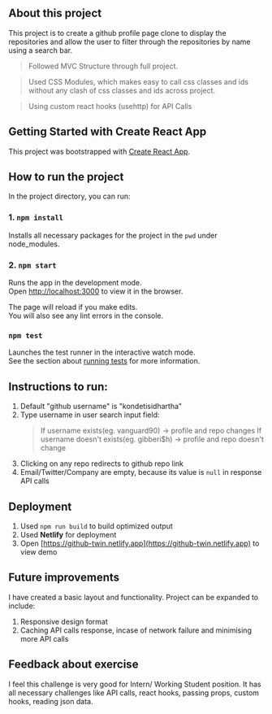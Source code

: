 ## About this project

This project is to create a github profile page clone to display the repositories and allow the user to filter through the repositories by name using a search bar.

> Followed MVC Structure through full project.

> Used CSS Modules, which makes easy to call css classes and ids without any clash of css classes and ids across project.

> Using custom react hooks (usehttp) for API Calls

## Getting Started with Create React App

This project was bootstrapped with [Create React App](https://github.com/facebook/create-react-app).

## How to run the project

In the project directory, you can run:

### 1. `npm install`

Installs all necessary packages for the project in the `pwd` under node_modules.

### 2. `npm start`

Runs the app in the development mode.\
Open [http://localhost:3000](http://localhost:3000) to view it in the browser.

The page will reload if you make edits.\
You will also see any lint errors in the console.

### `npm test`

Launches the test runner in the interactive watch mode.\
See the section about [running tests](https://facebook.github.io/create-react-app/docs/running-tests)
for more information.

## Instructions to run:

1. Default "github username" is "kondetisidhartha"
2. Type username in user search input field:
   > If username exists(eg. vanguard90) -> profile and repo changes
   > If username doesn't exists(eg. gibberi$h) -> profile and repo doesn't change
3. Clicking on any repo redirects to github repo link
4. Email/Twitter/Company are empty, because its value is `null` in response API calls

## Deployment

1. Used `npm run build` to build optimized output
2. Used **Netlify** for deployment
3. Open [https://github-twin.netlify.app](https://github-twin.netlify.app) to view demo

## Future improvements

I have created a basic layout and functionality. Project can be expanded to include:

1. Responsive design format
2. Caching API calls response, incase of network failure and minimising more API calls

## Feedback about exercise

I feel this challenge is very good for Intern/ Working Student position. It has all necessary challenges like API calls, react hooks, passing props, custom hooks, reading json data.
